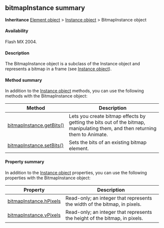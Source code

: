 ## bitmapInstance summary

**Inheritance** [Element object](../Element_object/element_summary.md) > [Instance object](../Instance_object/instance_summary.md) > BitmapInstance object

#### Availability

Flash MX 2004.

#### Description

The BitmapInstance object is a subclass of the Instance object and represents a bitmap in a frame (see [Instance object](../Instance_object/instance_summary.md)).

#### Method summary

In addition to the [Instance object](../Instance_object/instance_summary.md) methods, you can use the following methods with the BitmapInstance object:

| **Method**                                            | **Description**                                                                                                            |
|-------------------------------------------------------|----------------------------------------------------------------------------------------------------------------------------|
| [bitmapInstance.getBits()](../BitmapInstance_object/bitmapInstance.md) | Lets you create bitmap effects by getting the bits out of the bitmap, manipulating them, and then returning them to Animate. |
| [bitmapInstance.setBits()](../BitmapInstance_object/bitmapInstanc2.md)              | Sets the bits of an existing bitmap element.                                                                               |

#### Property summary

In addition to the [Instance object](../Instance_object/instance_summary.md) properties, you can use the following properties with the BitmapInstance object:

| **Property**                           | **Description**                                                            |
|----------------------------------------|----------------------------------------------------------------------------|
| [bitmapInstance.hPixels](../BitmapInstance_object/bitmapInstanc1.md) | Read-only; an integer that represents the width of the bitmap, in pixels.  |
| [bitmapInstance.vPixels](../BitmapInstance_object/bitmapInstanc3.md) | Read-only; an integer that represents the height of the bitmap, in pixels. |

<span id="bitmapInstance.getBits()" class="anchor"></span>

